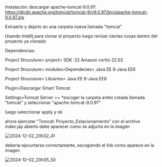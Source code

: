 Instalación:
descargar apache-tomcat-9.0.97:
https://dlcdn.apache.org/tomcat/tomcat-9/v9.0.97/bin/apache-tomcat-9.0.97.zip

Extraerlo y dejarlo en una carpeta nueva llamada "tomcat"

Usando Intellij para clonar el proyecto
luego revisar ciertas cosas dentro del proyecto ya clonado

Dependencias: 

Project Strucuture> project> SDK :22 Amazon cortto 22.02

Project Strucuture> modules>Dependecies> Java EE 6-Java EE6

Project Strucuture> Libraries> Java EE 6-Java EE6

Plugin>Descargar Smart Tomcat

Settings>Tomcat Server >+ *escoger la carpeta antes creada llamada "tomcat" y seleccionar "apache-tomcat-9.0.97"

luego seleccionar apply y ok

ahora ejercutar "Tomcat: Proyecto_Estacionamiento" con el archivo index.jsp abierto debe aparecer como se adjunta en la imagen

![2024-12-02_20h32_41](https://github.com/user-attachments/assets/1f070c81-22a3-4a35-9836-ca8a20ebcbdd)

deberia ejecurtarse correctamente, escogiendo el link como aparece en la imagen 

![2024-12-02_20h35_50](https://github.com/user-attachments/assets/581ca1e8-dcbb-481f-b111-1e321c4a57d1)


